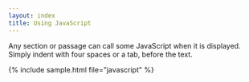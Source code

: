 ```yaml
---
layout: index
title: Using JavaScript
---
```


Any section or passage can call some JavaScript when it is displayed. Simply indent with four spaces or a tab, before the text.

{% include sample.html file="javascript" %}